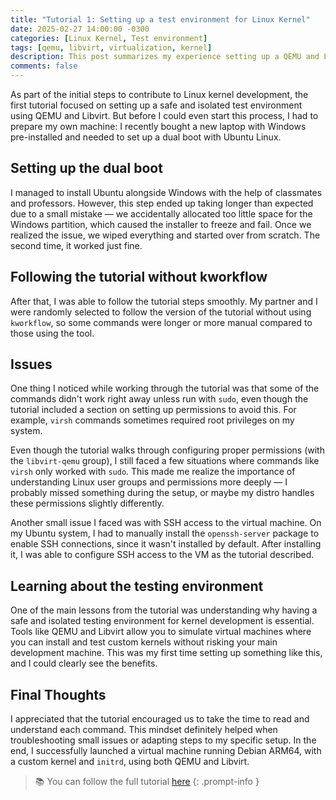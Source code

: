 ```yaml
---
title: "Tutorial 1: Setting up a test environment for Linux Kernel"
date: 2025-02-27 14:00:00 -0300
categories: [Linux Kernel, Test environment]
tags: [qemu, libvirt, virtualization, kernel]
description: This post summarizes my experience setting up a QEMU and Libvirt test environment for Linux Kernel contributions as part of the Free and Open Source Software Development course at USP.
comments: false
---
```


As part of the initial steps to contribute to Linux kernel development, the first tutorial focused on setting up a safe and isolated test environment using QEMU and Libvirt. But before I could even start this process, I had to prepare my own machine: I recently bought a new laptop with Windows pre-installed and needed to set up a dual boot with Ubuntu Linux.

## Setting up the dual boot

I managed to install Ubuntu alongside Windows with the help of classmates and professors. However, this step ended up taking longer than expected due to a small mistake — we accidentally allocated too little space for the Windows partition, which caused the installer to freeze and fail. Once we realized the issue, we wiped everything and started over from scratch. The second time, it worked just fine.

## Following the tutorial without kworkflow

After that, I was able to follow the tutorial steps smoothly. My partner and I were randomly selected to follow the version of the tutorial without using `kworkflow`, so some commands were longer or more manual compared to those using the tool.

## Issues

One thing I noticed while working through the tutorial was that some of the commands didn't work right away unless run with `sudo`, even though the tutorial included a section on setting up permissions to avoid this. For example, `virsh` commands sometimes required root privileges on my system.

Even though the tutorial walks through configuring proper permissions (with the `libvirt-qemu` group), I still faced a few situations where commands like `virsh` only worked with `sudo`. This made me realize the importance of understanding Linux user groups and permissions more deeply — I probably missed something during the setup, or maybe my distro handles these permissions slightly differently.

Another small issue I faced was with SSH access to the virtual machine. On my Ubuntu system, I had to manually install the `openssh-server` package to enable SSH connections, since it wasn't installed by default. After installing it, I was able to configure SSH access to the VM as the tutorial described.

## Learning about the testing environment

One of the main lessons from the tutorial was understanding why having a safe and isolated testing environment for kernel development is essential. Tools like QEMU and Libvirt allow you to simulate virtual machines where you can install and test custom kernels without risking your main development machine. This was my first time setting up something like this, and I could clearly see the benefits.

## Final Thoughts

I appreciated that the tutorial encouraged us to take the time to read and understand each command. This mindset definitely helped when troubleshooting small issues or adapting steps to my specific setup. In the end, I successfully launched a virtual machine running Debian ARM64, with a custom kernel and `initrd`, using both QEMU and Libvirt.

> 📚 You can follow the full tutorial [here](https://flusp.ime.usp.br/kernel/qemu-libvirt-setup/)
{: .prompt-info }
